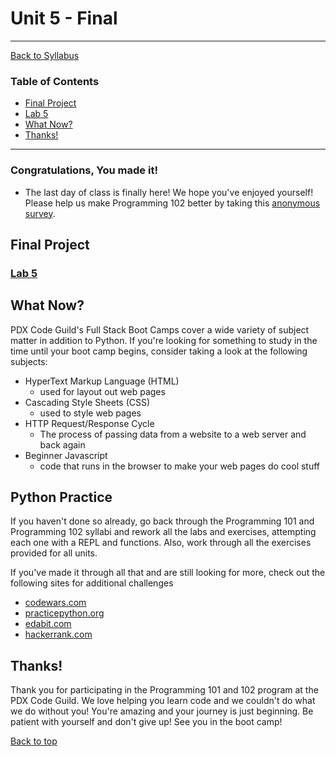 # <a id="top"></a>Unit 5 - Final

---

[Back to Syllabus](https://github.com/PdxCodeGuild/Programming102#top)

### Table of Contents

- [Final Project](#final)
- [Lab 5](https://github.com/PdxCodeGuild/Programming102/blob/master/labs/lab5.md)
- [What Now?](#what-now)
- [Thanks!](#thanks)

---

### Congratulations, You made it!

- The last day of class is finally here! We hope you've enjoyed yourself! Please help us make Programming 102 better by taking this [anonymous survey](https://forms.gle/D7vCyctcqUQFvSeA9).

## <a id="final"></a>Final Project

### [Lab 5](https://github.com/PdxCodeGuild/Programming102/blob/master/labs/lab5.md)

## <a id="what-now"></a>What Now?

PDX Code Guild's Full Stack Boot Camps cover a wide variety of subject matter in addition to Python. If you're looking for something to study in the time until your boot camp begins, consider taking a look at the following subjects:

- HyperText Markup Language (HTML)
  - used for layout out web pages
- Cascading Style Sheets (CSS)
  - used to style web pages
- HTTP Request/Response Cycle
  - The process of passing data from a website to a web server and back again
- Beginner Javascript
  - code that runs in the browser to make your web pages do cool stuff

## <a id="python-practice"></a>Python Practice

If you haven't done so already, go back through the Programming 101 and Programming 102 syllabi and rework all the labs and exercises, attempting each one with a REPL and functions. Also, work through all the exercises provided for all units.

If you've made it through all that and are still looking for more, check out the following sites for additional challenges

- [codewars.com](http://www.codewars.com)
- [practicepython.org](http://www.practicepython.org)
- [edabit.com](http://www.edabit.com)
- [hackerrank.com](http://www.hackerrank.com)

## <a id="thanks"></a>Thanks!

Thank you for participating in the Programming 101 and 102 program at the PDX Code Guild. We love helping you learn code and we couldn't do what we do without you! You're amazing and your journey is just beginning. Be patient with yourself and don't give up! See you in the boot camp!

[Back to top](#top)
